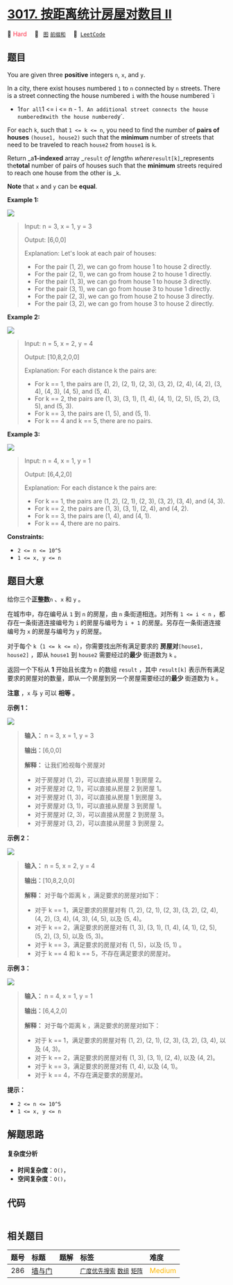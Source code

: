 # [3017. 按距离统计房屋对数目 II](https://leetcode.com/problems/count-the-number-of-houses-at-a-certain-distance-ii)

🔴 <font color=#ff334b>Hard</font>&emsp; 🔖&ensp; [`图`](/tag/graph.md) [`前缀和`](/tag/prefix-sum.md)&emsp; 🔗&ensp;[`LeetCode`](https://leetcode.com/problems/count-the-number-of-houses-at-a-certain-distance-ii)

## 题目

You are given three **positive** integers `n`, `x`, and `y`.

In a city, there exist houses numbered `1` to `n` connected by `n` streets.
There is a street connecting the house numbered `i` with the house numbered `i
+ 1` for all `1 <= i <= n - 1` . An additional street connects the house
numbered `x` with the house numbered `y`.

For each `k`, such that `1 <= k <= n`, you need to find the number of **pairs
of houses** `(house1, house2)` such that the **minimum** number of streets
that need to be traveled to reach `house2` from `house1` is `k`.

Return _a**1-indexed** array _`result` _of length_`n`
_where_`result[k]`_represents the**total** number of pairs of houses such that
the **minimum** streets required to reach one house from the other is _`k`.

**Note** that `x` and `y` can be **equal**.



**Example 1:**

![](https://assets.leetcode.com/uploads/2023/12/20/example2.png)

> Input: n = 3, x = 1, y = 3
> 
> Output: [6,0,0]
> 
> Explanation: Let's look at each pair of houses:
> - For the pair (1, 2), we can go from house 1 to house 2 directly.
> - For the pair (2, 1), we can go from house 2 to house 1 directly.
> - For the pair (1, 3), we can go from house 1 to house 3 directly.
> - For the pair (3, 1), we can go from house 3 to house 1 directly.
> - For the pair (2, 3), we can go from house 2 to house 3 directly.
> - For the pair (3, 2), we can go from house 3 to house 2 directly.

**Example 2:**

![](https://assets.leetcode.com/uploads/2023/12/20/example3.png)

> Input: n = 5, x = 2, y = 4
> 
> Output: [10,8,2,0,0]
> 
> Explanation: For each distance k the pairs are:
> - For k == 1, the pairs are (1, 2), (2, 1), (2, 3), (3, 2), (2, 4), (4, 2), (3, 4), (4, 3), (4, 5), and (5, 4).
> - For k == 2, the pairs are (1, 3), (3, 1), (1, 4), (4, 1), (2, 5), (5, 2), (3, 5), and (5, 3).
> - For k == 3, the pairs are (1, 5), and (5, 1).
> - For k == 4 and k == 5, there are no pairs.

**Example 3:**

![](https://assets.leetcode.com/uploads/2023/12/20/example5.png)

> Input: n = 4, x = 1, y = 1
> 
> Output: [6,4,2,0]
> 
> Explanation: For each distance k the pairs are:
> - For k == 1, the pairs are (1, 2), (2, 1), (2, 3), (3, 2), (3, 4), and (4, 3).
> - For k == 2, the pairs are (1, 3), (3, 1), (2, 4), and (4, 2).
> - For k == 3, the pairs are (1, 4), and (4, 1).
> - For k == 4, there are no pairs.

**Constraints:**

  * `2 <= n <= 10^5`
  * `1 <= x, y <= n`


## 题目大意

给你三个**正整数**`n` 、`x` 和 `y` 。

在城市中，存在编号从 `1` 到 `n` 的房屋，由 `n` 条街道相连。对所有 `1 <= i < n` ，都存在一条街道连接编号为 `i`
的房屋与编号为 `i + 1` 的房屋。另存在一条街道连接编号为 `x` 的房屋与编号为 `y` 的房屋。

对于每个 `k`（`1 <= k <= n`），你需要找出所有满足要求的 **房屋对**`[house1, house2]` ，即从 `house1` 到
`house2` 需要经过的**最少** 街道数为 `k` 。

返回一个下标从 **1** 开始且长度为 `n` 的数组 `result` ，其中 `result[k]`
表示所有满足要求的房屋对的数量，即从一个房屋到另一个房屋需要经过的**最少** 街道数为 `k` 。

**注意** ，`x` 与 `y` 可以 **相等** 。



**示例 1：**

![](https://assets.leetcode.com/uploads/2023/12/20/example2.png)

> 
> 
> 
> 
> 
> **输入：** n = 3, x = 1, y = 3
> 
> **输出：**[6,0,0]
> 
> **解释：** 让我们检视每个房屋对
> - 对于房屋对 (1, 2)，可以直接从房屋 1 到房屋 2。
> - 对于房屋对 (2, 1)，可以直接从房屋 2 到房屋 1。
> - 对于房屋对 (1, 3)，可以直接从房屋 1 到房屋 3。
> - 对于房屋对 (3, 1)，可以直接从房屋 3 到房屋 1。
> - 对于房屋对 (2, 3)，可以直接从房屋 2 到房屋 3。
> - 对于房屋对 (3, 2)，可以直接从房屋 3 到房屋 2。
> 
> 

**示例 2：**

![](https://assets.leetcode.com/uploads/2023/12/20/example3.png)

> 
> 
> 
> 
> 
> **输入：** n = 5, x = 2, y = 4
> 
> **输出：**[10,8,2,0,0]
> 
> **解释：** 对于每个距离 k ，满足要求的房屋对如下：
> - 对于 k == 1，满足要求的房屋对有 (1, 2), (2, 1), (2, 3), (3, 2), (2, 4), (4, 2), (3, 4), (4, 3), (4, 5), 以及 (5, 4)。
> - 对于 k == 2，满足要求的房屋对有 (1, 3), (3, 1), (1, 4), (4, 1), (2, 5), (5, 2), (3, 5), 以及 (5, 3)。
> - 对于 k == 3，满足要求的房屋对有 (1, 5)，以及 (5, 1) 。
> - 对于 k == 4 和 k == 5，不存在满足要求的房屋对。
> 
> 

**示例 3：**

![](https://assets.leetcode.com/uploads/2023/12/20/example5.png)

> 
> 
> 
> 
> 
> **输入：** n = 4, x = 1, y = 1
> 
> **输出：**[6,4,2,0]
> 
> **解释：** 对于每个距离 k ，满足要求的房屋对如下：
> - 对于 k == 1，满足要求的房屋对有 (1, 2), (2, 1), (2, 3), (3, 2), (3, 4), 以及 (4, 3)。
> - 对于 k == 2，满足要求的房屋对有 (1, 3), (3, 1), (2, 4), 以及 (4, 2)。
> - 对于 k == 3，满足要求的房屋对有 (1, 4), 以及 (4, 1)。
> - 对于 k == 4，不存在满足要求的房屋对。
> 
> 



**提示：**

  * `2 <= n <= 10^5`
  * `1 <= x, y <= n`


## 解题思路

#### 复杂度分析

- **时间复杂度**：`O()`，
- **空间复杂度**：`O()`，

## 代码

```javascript

```

## 相关题目

<!-- prettier-ignore -->
| 题号 | 标题 | 题解 | 标签 | 难度 |
| :------: | :------ | :------: | :------ | :------ |
| 286 | [墙与门](https://leetcode.com/problems/walls-and-gates) |  |  [`广度优先搜索`](/tag/breadth-first-search.md) [`数组`](/tag/array.md) [`矩阵`](/tag/matrix.md) | <font color=#ffb800>Medium</font> |